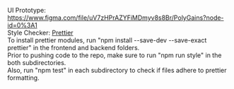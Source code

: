 UI Prototype: https://www.figma.com/file/uV7zHPrAZYFiMDmyv8s8Br/PolyGains?node-id=0%3A1  
Style Checker: [Prettier](https://prettier.io/)  
To install prettier modules, run "npm install --save-dev --save-exact prettier" in the frontend and backend folders.  
Prior to pushing code to the repo, make sure to run "npm run style" in the both subdirectories.  
Also, run "npm test" in each subdirectory to check if files adhere to prettier formatting.
